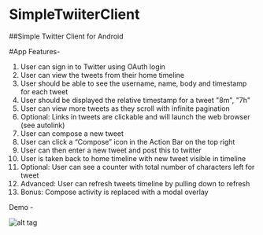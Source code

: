 SimpleTwiiterClient
===================

##Simple Twitter Client for Android

#App Features- 


1. User can sign in to Twitter using OAuth login
2. User can view the tweets from their home timeline
3. User should be able to see the username, name, body and timestamp for each tweet
4. User should be displayed the relative timestamp for a tweet "8m", "7h"
5. User can view more tweets as they scroll with infinite pagination
6. Optional: Links in tweets are clickable and will launch the web browser (see autolink)
7. User can compose a new tweet
8. User can click a “Compose” icon in the Action Bar on the top right
9. User can then enter a new tweet and post this to twitter
10. User is taken back to home timeline with new tweet visible in timeline
11. Optional: User can see a counter with total number of characters left for tweet
12. Advanced: User can refresh tweets timeline by pulling down to refresh 
13. Bonus: Compose activity is replaced with a modal overlay

Demo -

![alt tag](simpleTwitter.gif)
